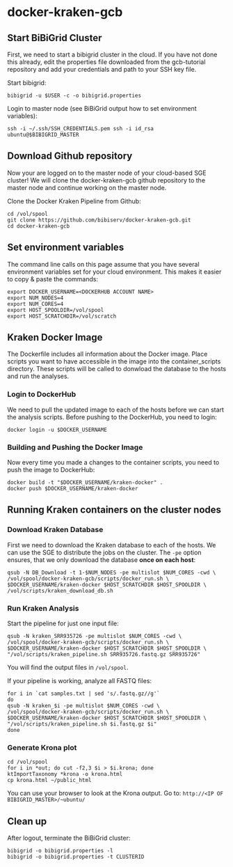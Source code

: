 # docker-kraken-gcb

## Start BiBiGrid Cluster
First, we need to start a bibigrid cluster in the cloud. If you have
not done this already, edit the properties file downloaded from the
gcb-tutorial repository and add your credentials and path to your SSH
key file. 

Start bibigrid:

    bibigrid -u $USER -c -o bibigrid.properties

Login to master node (see BiBiGrid output how to set environment variables):

    ssh -i ~/.ssh/SSH_CREDENTIALS.pem ssh -i id_rsa ubuntu@$BIBIGRID_MASTER

## Download Github repository
Now your are logged on to the master node of your cloud-based SGE
cluster! We will clone the docker-kraken-gcb github repository to
the master node and continue working on the master node.

Clone the Docker Kraken Pipeline from Github:

    cd /vol/spool
    git clone https://github.com/bibiserv/docker-kraken-gcb.git
    cd docker-kraken-gcb

## Set environment variables
The command line calls on this page assume that you have several
environment variables set for your cloud environment. This makes it
easier to copy & paste the commands:

    export DOCKER_USERNAME=<DOCKERHUB ACCOUNT NAME>
    export NUM_NODES=4
    export NUM_CORES=4
    export HOST_SPOOLDIR=/vol/spool
    export HOST_SCRATCHDIR=/vol/scratch

## Kraken Docker Image

The Dockerfile includes all information about the Docker image.
Place scripts you want to have accessible in the image
into the container_scripts directory. These scripts will be
called to donwload the database to the hosts and run the analyses.

### Login to DockerHub

We need to pull the updated image to each of the hosts
before we can start the analysis scripts. Before pushing 
to the DockerHub, you need to login:

    docker login -u $DOCKER_USERNAME
    
### Building and Pushing the Docker Image 

Now every time you made a changes to the container scripts,
you need to push the image to DockerHub:

    docker build -t "$DOCKER_USERNAME/kraken-docker" .
    docker push $DOCKER_USERNAME/kraken-docker

## Running Kraken containers on the cluster nodes

### Download Kraken Database

First we need to download the Kraken database to each of
the hosts. We can use the SGE to distribute the jobs on the
cluster. The `-pe` option ensures, that we only download the 
database **once on each host**:

    qsub -N DB_Download -t 1-$NUM_NODES -pe multislot $NUM_CORES -cwd \
    /vol/spool/docker-kraken-gcb/scripts/docker_run.sh \
    $DOCKER_USERNAME/kraken-docker $HOST_SCRATCHDIR $HOST_SPOOLDIR \
    /vol/scripts/kraken_download_db.sh

### Run Kraken Analysis

Start the pipeline for just one input file:

    qsub -N kraken_SRR935726 -pe multislot $NUM_CORES -cwd \
    /vol/spool/docker-kraken-gcb/scripts/docker_run.sh \
    $DOCKER_USERNAME/kraken-docker $HOST_SCRATCHDIR $HOST_SPOOLDIR \
    "/vol/scripts/kraken_pipeline.sh SRR935726.fastq.gz SRR935726"

You will find the output files in `/vol/spool`.

If your pipeline is working, analyze all FASTQ files:

    for i in `cat samples.txt | sed 's/.fastq.gz//g'`
    do 
    qsub -N kraken_$i -pe multislot $NUM_CORES -cwd \
    /vol/spool/docker-kraken-gcb/scripts/docker_run.sh \
    $DOCKER_USERNAME/kraken-docker $HOST_SCRATCHDIR $HOST_SPOOLDIR \
    "/vol/scripts/kraken_pipeline.sh $i.fastq.gz $i"
    done
    
### Generate Krona plot

    cd /vol/spool
    for i in *out; do cut -f2,3 $i > $i.krona; done
    ktImportTaxonomy *krona -o krona.html
    cp krona.html ~/public_html
    
You can use your browser to look at the Krona output.
Go to: `http://<IP OF BIBIGRID_MASTER>/~ubuntu/`

## Clean up

After logout, terminate the BiBiGrid cluster:

    bibigrid -o bibigrid.properties -l
    bibigrid -o bibigrid.properties -t CLUSTERID
    

